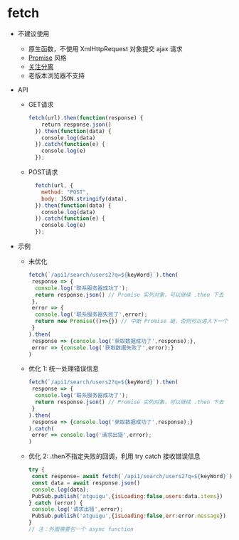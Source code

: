 # fetch

- 不建议使用
  - 原生函数，不使用 XmlHttpRequest 对象提交 ajax 请求
  - [Promise](尚硅谷Promise从入门到自定义.md) 风格
  - [关注分离](../../设计模式/关注分离.md)
  - 老版本浏览器不支持
- API
  - GET请求

    ```js
    fetch(url).then(function(response) {
        return response.json()
      }).then(function(data) {
        console.log(data)
      }).catch(function(e) {
        console.log(e)
      });
    ```

  - POST请求

    ```js
      fetch(url, {
        method: "POST",
        body: JSON.stringify(data),
      }).then(function(data) {
        console.log(data)
      }).catch(function(e) {
        console.log(e)
      });
    ```

- 示例
  - 未优化

    ```js
    fetch(`/api1/search/users2?q=${keyWord}`).then(
     response => {
      console.log('联系服务器成功了');
      return response.json() // Promise 实列对象，可以继续 .then 下去
     },
     error => {
      console.log('联系服务器失败了',error);
      return new Promise(()=>{}) // 中断 Promise 链，否则可以进入下一个 .then
     }
    ).then(
     response => {console.log('获取数据成功了',response);},
     error => {console.log('获取数据失败了',error);}
    )
    ```

  - 优化 1: 统一处理错误信息

    ```js
    fetch(`/api1/search/users2?q=${keyWord}`).then(
     response => {
      console.log('联系服务器成功了');
      return response.json() // Promise 实列对象，可以继续 .then 下去
     }
    ).then(
     response => {console.log('获取数据成功了',response);}
    ).catch(
     error => console.log('请求出错',error);
    )
    ```

  - 优化 2: .then不指定失败的回调，利用 try catch 接收错误信息

    ```js
    try {
     const response= await fetch(`/api1/search/users2?q=${keyWord}`)
     const data = await response.json()
     console.log(data);
     PubSub.publish('atguigu',{isLoading:false,users:data.items})
    } catch (error) {
     console.log('请求出错',error);
     PubSub.publish('atguigu',{isLoading:false,err:error.message})
    }
    // 注：外面需要包一个 async function
    ```

